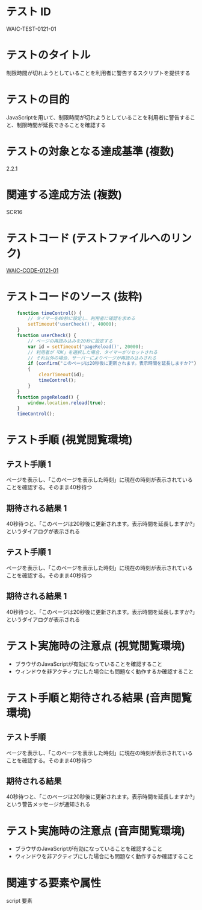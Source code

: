 # テスト ID

WAIC-TEST-0121-01

# テストのタイトル

制限時間が切れようとしていることを利用者に警告するスクリプトを提供する

# テストの目的

JavaScriptを用いて、制限時間が切れようとしていることを利用者に警告すること、制限時間が延長できることを確認する

# テストの対象となる達成基準 (複数)

2.2.1

# 関連する達成方法 (複数)

SCR16

# テストコード (テストファイルへのリンク)

[WAIC-CODE-0121-01](https://waic.github.io/as_test/WAIC-CODE/WAIC-CODE-0121-01.html)

# テストコードのソース (抜粋)

```JavaScript
    function timeControl() {
        // タイマーを40秒に設定し、利用者に確認を求める
        setTimeout('userCheck()', 40000);
    }
    function userCheck() {
        // ページの再読み込みを20秒に設定する
        var id = setTimeout('pageReload()', 20000);
        // 利用者が「OK」を選択した場合、タイマーがリセットされる
        // それ以外の場合、サーバーによりページが再読み込みされる
        if (confirm("このページは20秒後に更新されます。表示時間を延長しますか?"))
        {
            clearTimeout(id);
            timeControl();
        }
    }
    function pageReload() {
        window.location.reload(true);
    }
    timeControl();
```

# テスト手順 (視覚閲覧環境)

## テスト手順 1

ページを表示し、「このページを表示した時刻」に現在の時刻が表示されていることを確認する。そのまま40秒待つ

## 期待される結果 1

40秒待つと、「このページは20秒後に更新されます。表示時間を延長しますか?」というダイアログが表示される

## テスト手順 1

ページを表示し、「このページを表示した時刻」に現在の時刻が表示されていることを確認する。そのまま40秒待つ

## 期待される結果 1

40秒待つと、「このページは20秒後に更新されます。表示時間を延長しますか?」というダイアログが表示される

# テスト実施時の注意点 (視覚閲覧環境)

- ブラウザのJavaScriptが有効になっていることを確認すること
- ウィンドウを非アクティブにした場合にも問題なく動作するか確認すること

# テスト手順と期待される結果 (音声閲覧環境)

## テスト手順

ページを表示し、「このページを表示した時刻」に現在の時刻が表示されていることを確認する。そのまま40秒待つ

## 期待される結果

40秒待つと、「このページは20秒後に更新されます。表示時間を延長しますか?」という警告メッセージが通知される

# テスト実施時の注意点 (音声閲覧環境)

- ブラウザのJavaScriptが有効になっていることを確認すること
- ウィンドウを非アクティブにした場合にも問題なく動作するか確認すること

# 関連する要素や属性

script 要素
